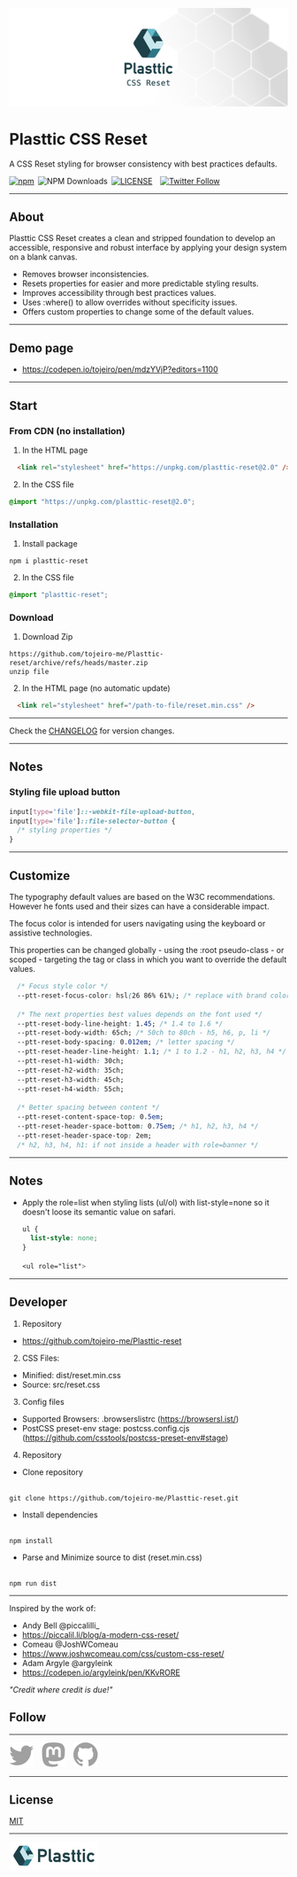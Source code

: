 [![Plasttic](./.github/assets/repo-banner-1400w-reset.png)](https://plasttic.dev)

# Plasttic CSS Reset

A CSS Reset styling for browser consistency with best practices defaults.

[![npm](https://img.shields.io/npm/v/plasttic-reset.svg?style=flat&colorA=18181B&colorB=2D7786)](https://www.npmjs.com/package/plasttic-reset)&ensp;![NPM Downloads](https://img.shields.io/npm/dt/plasttic-reset.svg?style=flat&colorA=18181B&colorB=2D7786)&ensp;[![LICENSE](https://img.shields.io/badge/license-MIT-lightgrey.svg?style=flat&colorA=18181B&colorB=2D7786)](https://github.com/tojeiro-me/Plasttic-reset/blob/master/LICENSE)&emsp;[![Twitter Follow](https://img.shields.io/twitter/follow/Plasttic_Dev?style=social)](https://twitter.com/Plasttic_Dev)

---

## About

Plasttic CSS Reset creates a clean and stripped foundation to develop an accessible, responsive and robust interface by applying your design system on a blank canvas.

- Removes browser inconsistencies.
- Resets properties for easier and more predictable styling results.
- Improves accessibility through best practices values.
- Uses :where() to allow overrides without specificity issues.
- Offers custom properties to change some of the default values.

---

## Demo page

- https://codepen.io/tojeiro/pen/mdzYVjP?editors=1100

---

## Start

### From CDN (no installation)

1. In the HTML page

```HTML
  <link rel="stylesheet" href="https://unpkg.com/plasttic-reset@2.0" />
```

2. In the CSS file

```CSS
@import "https://unpkg.com/plasttic-reset@2.0";
```

### Installation

1. Install package

```
npm i plasttic-reset
```

2. In the CSS file

```CSS
@import "plasttic-reset";
```

### Download

1. Download Zip

```
https://github.com/tojeiro-me/Plasttic-reset/archive/refs/heads/master.zip
unzip file
```

2. In the HTML page (no automatic update)

```HTML
  <link rel="stylesheet" href="/path-to-file/reset.min.css" />
```

---

Check the [CHANGELOG](CHANGELOG.md) for version changes.

---

## Notes

### Styling file upload button

```CSS
input[type='file']::-webkit-file-upload-button,
input[type='file']::file-selector-button {
  /* styling properties */
}
```

---

## Customize

The typography default values are based on the W3C recommendations. However he fonts used and their sizes can have a considerable impact.

The focus color is intended for users navigating using the keyboard or assistive technologies.

This properties can be changed globally - using the :root pseudo-class - or scoped - targeting the tag or class in which you want to override the default values.

```CSS
  /* Focus style color */
  --ptt-reset-focus-color: hsl(26 86% 61%); /* replace with brand color, ... */

  /* The next properties best values depends on the font used */
  --ptt-reset-body-line-height: 1.45; /* 1.4 to 1.6 */
  --ptt-reset-body-width: 65ch; /* 50ch to 80ch - h5, h6, p, li */
  --ptt-reset-body-spacing: 0.012em; /* letter spacing */
  --ptt-reset-header-line-height: 1.1; /* 1 to 1.2 - h1, h2, h3, h4 */
  --ptt-reset-h1-width: 30ch;
  --ptt-reset-h2-width: 35ch;
  --ptt-reset-h3-width: 45ch;
  --ptt-reset-h4-width: 55ch;

  /* Better spacing between content */
  --ptt-reset-content-space-top: 0.5em;
  --ptt-reset-header-space-bottom: 0.75em; /* h1, h2, h3, h4 */
  --ptt-reset-header-space-top: 2em;
  /* h2, h3, h4, h1: if not inside a header with role=banner */
```

---

## Notes

- Apply the role=list when styling lists (ul/ol) with list-style=none
  so it doesn't loose its semantic value on safari.

  ```CSS
  ul {
    list-style: none;
  }

  <ul role="list">
  ```

---

## Developer

1. Repository

- https://github.com/tojeiro-me/Plasttic-reset

2. CSS Files:

- Minified: dist/reset.min.css
- Source: src/reset.css

3. Config files

- Supported Browsers: .browserslistrc (https://browsersl.ist/)
- PostCSS preset-env stage: postcss.config.cjs (https://github.com/csstools/postcss-preset-env#stage)

4. Repository

- Clone repository

```

git clone https://github.com/tojeiro-me/Plasttic-reset.git

```

- Install dependencies

```

npm install

```

- Parse and Minimize source to dist (reset.min.css)

```

npm run dist

```

---

Inspired by the work of:

- Andy Bell @piccalilli\_
- https://piccalil.li/blog/a-modern-css-reset/
- Comeau @JoshWComeau
- https://www.joshwcomeau.com/css/custom-css-reset/
- Adam Argyle @argyleink
- https://codepen.io/argyleink/pen/KKvRORE

_"Credit where credit is due!"_

## Follow

---

[![Twitter](./.github/assets/twitter.svg)](https://twitter.com/Plasttic_Dev)&emsp;[![Mastodon](./.github/assets/mastodon.svg)](https://mastodon.social/@plasttic)&emsp;[![Github](./.github/assets/github.svg)](https://github.com/tojeiro-me)

---

## License

[MIT](./LICENSE)

---

[![Plasttic](./.github/assets/repo-badge-50h.png)](https://github.com/tojeiro-me/Plasttic)

```

```
